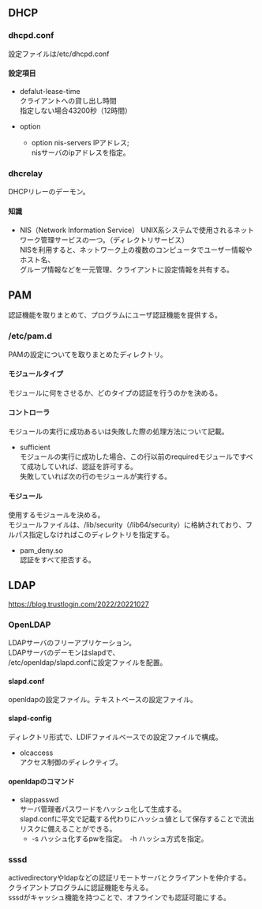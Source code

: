 ##  DHCP

###  dhcpd.conf  
設定ファイルは/etc/dhcpd.conf

####  設定項目  
-  defalut-lease-time  
クライアントへの貸し出し時間  
指定しない場合43200秒（12時間）  

-  option  
    -  option nis-servers IPアドレス;  
    nisサーバのipアドレスを指定。  

###  dhcrelay  
DHCPリレーのデーモン。  

####  知識
-  NIS（Network Information Service） 
UNIX系システムで使用されるネットワーク管理サービスの一つ。（ディレクトリサービス）  
NISを利用すると、ネットワーク上の複数のコンピュータでユーザー情報やホスト名、  
グループ情報などを一元管理、クライアントに設定情報を共有する。  

##  PAM  
認証機能を取りまとめて、プログラムにユーザ認証機能を提供する。  

###  /etc/pam.d  
PAMの設定についてを取りまとめたディレクトリ。

####  モジュールタイプ  
モジュールに何をさせるか、どのタイプの認証を行うのかを決める。

####  コントローラ  
モジュールの実行に成功あるいは失敗した際の処理方法について記載。  
-  sufficient  
モジュールの実行に成功した場合、この行以前のrequiredモジュールですべて成功していれば、認証を許可する。  
失敗していれば次の行のモジュールが実行する。  

####  モジュール  
使用するモジュールを決める。  
モジュールファイルは、/lib/security（/lib64/security）に格納されており、フルパス指定しなければこのディレクトリを指定する。  

-  pam_deny.so  
認証をすべて拒否する。  

##  LDAP  
https://blog.trustlogin.com/2022/20221027  

###  OpenLDAP  
LDAPサーバのフリーアプリケーション。  
LDAPサーバのデーモンはslapdで、  
/etc/openldap/slapd.confに設定ファイルを配置。  

####  slapd.conf  
openldapの設定ファイル。テキストベースの設定ファイル。  

####  slapd-config  
ディレクトリ形式で、LDIFファイルベースでの設定ファイルで構成。  
-  olcaccess  
アクセス制御のディレクティブ。  

####  openldapのコマンド  
-  slappasswd  
サーバ管理者パスワードをハッシュ化して生成する。  
slapd.confに平文で記載する代わりにハッシュ値として保存することで流出リスクに備えることができる。  
    -  -s ハッシュ化するpwを指定。　-h ハッシュ方式を指定。  

###  sssd  
activedirectoryやldapなどの認証リモートサーバとクライアントを仲介する。  
クライアントプログラムに認証機能を与える。  
sssdがキャッシュ機能を持つことで、オフラインでも認証可能にする。  




